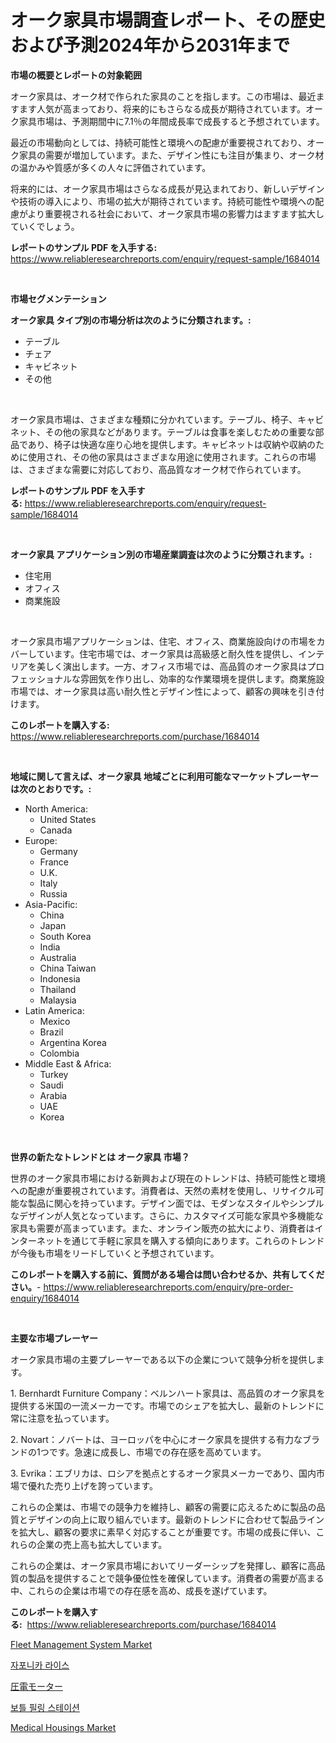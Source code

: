 <p><h1>オーク家具市場調査レポート、その歴史および予測2024年から2031年まで</h1></p><p><strong>市場の概要とレポートの対象範囲</strong></p>
<p><p>オーク家具は、オーク材で作られた家具のことを指します。この市場は、最近ますます人気が高まっており、将来的にもさらなる成長が期待されています。オーク家具市場は、予測期間中に7.1％の年間成長率で成長すると予想されています。</p><p>最近の市場動向としては、持続可能性と環境への配慮が重要視されており、オーク家具の需要が増加しています。また、デザイン性にも注目が集まり、オーク材の温かみや質感が多くの人々に評価されています。</p><p>将来的には、オーク家具市場はさらなる成長が見込まれており、新しいデザインや技術の導入により、市場の拡大が期待されています。持続可能性や環境への配慮がより重要視される社会において、オーク家具市場の影響力はますます拡大していくでしょう。</p></p>
<p><strong>レポートのサンプル PDF を入手する:</strong> <a href="https://www.reliableresearchreports.com/enquiry/request-sample/1684014">https://www.reliableresearchreports.com/enquiry/request-sample/1684014</a></p>
<p>&nbsp;</p>
<p><strong>市場セグメンテーション</strong></p>
<p><strong>オーク家具 タイプ別の市場分析は次のように分類されます。:</strong></p>
<p><ul><li>テーブル</li><li>チェア</li><li>キャビネット</li><li>その他</li></ul></p>
<p>&nbsp;</p>
<p><p>オーク家具市場は、さまざまな種類に分かれています。テーブル、椅子、キャビネット、その他の家具などがあります。テーブルは食事を楽しむための重要な部品であり、椅子は快適な座り心地を提供します。キャビネットは収納や収納のために使用され、その他の家具はさまざまな用途に使用されます。これらの市場は、さまざまな需要に対応しており、高品質なオーク材で作られています。</p></p>
<p><strong>レポートのサンプル PDF を入手する:</strong>&nbsp;<a href="https://www.reliableresearchreports.com/enquiry/request-sample/1684014">https://www.reliableresearchreports.com/enquiry/request-sample/1684014</a></p>
<p>&nbsp;</p>
<p><strong> オーク家具 アプリケーション別の市場産業調査は次のように分類されます。:</strong></p>
<p><ul><li>住宅用</li><li>オフィス</li><li>商業施設</li></ul></p>
<p>&nbsp;</p>
<p><p>オーク家具市場アプリケーションは、住宅、オフィス、商業施設向けの市場をカバーしています。住宅市場では、オーク家具は高級感と耐久性を提供し、インテリアを美しく演出します。一方、オフィス市場では、高品質のオーク家具はプロフェッショナルな雰囲気を作り出し、効率的な作業環境を提供します。商業施設市場では、オーク家具は高い耐久性とデザイン性によって、顧客の興味を引き付けます。</p></p>
<p><strong>このレポートを購入する:</strong>&nbsp; <a href="https://www.reliableresearchreports.com/purchase/1684014">https://www.reliableresearchreports.com/purchase/1684014</a></p>
<p>&nbsp;</p>
<p><strong>地域に関して言えば、オーク家具 地域ごとに利用可能なマーケットプレーヤーは次のとおりです。:</strong></p>
<p><ul>
    <li>
        North America:
        <ul>
            <li>United States</li>
            <li>Canada</li>
        </ul>
    </li>
    <li>
        Europe:
        <ul>
            <li>Germany</li>
            <li>France</li>
            <li>U.K.</li>
            <li>Italy</li>
            <li>Russia</li>
        </ul>
    </li>
    <li>
        Asia-Pacific:
        <ul>
            <li>China</li>
            <li>Japan</li>
            <li>South Korea</li>
            <li>India</li>
            <li>Australia</li>
            <li>China Taiwan</li>
            <li>Indonesia</li>
            <li>Thailand</li>
            <li>Malaysia</li>
        </ul>
    </li>
    <li>
        Latin America:
        <ul>
            <li>Mexico</li>
            <li>Brazil</li>
            <li>Argentina Korea</li>
            <li>Colombia</li>
        </ul>
    </li>
    <li>
        Middle East & Africa:
        <ul>
            <li>Turkey</li>
            <li>Saudi</li>
            <li>Arabia</li>
            <li>UAE</li>
            <li>Korea</li>
        </ul>
    </li>
    </ul></p>
<p>&nbsp;</p>
<p><strong>世界の新たなトレンドとは オーク家具 市場？</strong></p>
<p><p>世界のオーク家具市場における新興および現在のトレンドは、持続可能性と環境への配慮が重要視されています。消費者は、天然の素材を使用し、リサイクル可能な製品に関心を持っています。デザイン面では、モダンなスタイルやシンプルなデザインが人気となっています。さらに、カスタマイズ可能な家具や多機能な家具も需要が高まっています。また、オンライン販売の拡大により、消費者はインターネットを通じて手軽に家具を購入する傾向にあります。これらのトレンドが今後も市場をリードしていくと予想されています。</p></p>
<p><strong>このレポートを購入する前に、質問がある場合は問い合わせるか、共有してください。</strong>- <a href="https://www.reliableresearchreports.com/enquiry/pre-order-enquiry/1684014">https://www.reliableresearchreports.com/enquiry/pre-order-enquiry/1684014</a></p>
<p>&nbsp;</p>
<p><strong>主要な市場プレーヤー</strong></p>
<p><p>オーク家具市場の主要プレーヤーである以下の企業について競争分析を提供します。</p><p>1. Bernhardt Furniture Company：ベルンハート家具は、高品質のオーク家具を提供する米国の一流メーカーです。市場でのシェアを拡大し、最新のトレンドに常に注意を払っています。</p><p>2. Novart：ノバートは、ヨーロッパを中心にオーク家具を提供する有力なブランドの1つです。急速に成長し、市場での存在感を高めています。</p><p>3. Evrika：エブリカは、ロシアを拠点とするオーク家具メーカーであり、国内市場で優れた売り上げを誇っています。</p><p>これらの企業は、市場での競争力を維持し、顧客の需要に応えるために製品の品質とデザインの向上に取り組んでいます。最新のトレンドに合わせて製品ラインを拡大し、顧客の要求に素早く対応することが重要です。市場の成長に伴い、これらの企業の売上高も拡大しています。</p><p>これらの企業は、オーク家具市場においてリーダーシップを発揮し、顧客に高品質の製品を提供することで競争優位性を確保しています。消費者の需要が高まる中、これらの企業は市場での存在感を高め、成長を遂げています。</p></p>
<p><strong>このレポートを購入する:</strong>&nbsp;&nbsp;<a href="https://www.reliableresearchreports.com/purchase/1684014">https://www.reliableresearchreports.com/purchase/1684014</a></p>
<p><p><a href="https://github.com/mauripalmi/Market-Research-Report-List-2/blob/main/fleet-management-system-market.md">Fleet Management System Market</a></p><p><a href="https://github.com/lzrvbyqzftro57/Market-Research-Report-List-1/blob/main/7443185187442.md">자포니카 라이스</a></p><p><a href="https://medium.com/@andrewones2023/%E5%9C%A7%E9%9B%BB%E3%83%A2%E3%83%BC%E3%82%BF%E3%83%BC%E3%81%AE%E5%B8%82%E5%A0%B4%E8%A6%8F%E6%A8%A1%E3%81%A8%E5%B8%82%E5%A0%B4%E5%8B%95%E5%90%91-%E5%AE%8C%E5%85%A8%E3%81%AA%E6%A5%AD%E7%95%8C%E6%A6%82%E8%A6%81-2024%E5%B9%B4%E3%81%8B%E3%82%892031%E5%B9%B4%E3%81%BE%E3%81%A7-77387fe59ed2">圧電モーター</a></p><p><a href="https://medium.com/@grozeliatrueheartb2i231y9/%EB%B3%91-%EC%B6%A9%EC%A0%84-%EC%8A%A4%ED%85%8C%EC%9D%B4%EC%85%98-%EC%8B%9C%EC%9E%A5-%EC%8B%9C%EC%9E%A5-cagr-%EC%8B%9C%EC%9E%A5-%EB%8F%99%ED%96%A5-%EB%B0%8F-%EC%84%B1%EC%9E%A5-%EC%A0%84%EB%9E%B5%EC%97%90-%EB%8C%80%ED%95%9C-%ED%86%B5%EC%B0%B0%EB%A0%A5-8c24fd4d8bf0">보틀 필링 스테이션</a></p><p><a href="https://meowing-canidae-761.notion.site/Medical-Housings-Market-Size-and-Examines-its-Market-Scope-with-a-Primary-Focus-on-Growth-Opportun-f1216b2d8d474079b74f0ff90988866c">Medical Housings Market</a></p></p>
